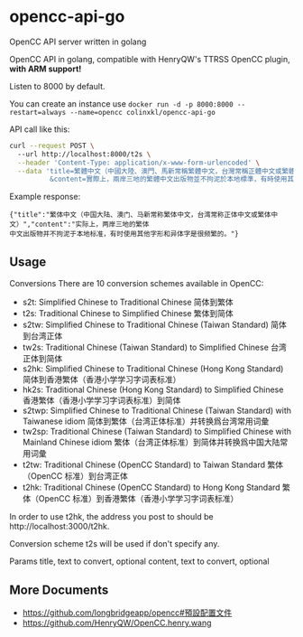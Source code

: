 # opencc-api-go
OpenCC API server written in golang

OpenCC API in golang, compatible with HenryQW's TTRSS OpenCC plugin, **with ARM support!**

Listen to 8000 by default.

You can create an instance use `docker run -d -p 8000:8000 --restart=always --name=opencc colinxkl/opencc-api-go`

API call like this:
```bash
curl --request POST \                                                                
  --url http://localhost:8000/t2s \
  --header 'Content-Type: application/x-www-form-urlencoded' \
  --data 'title=繁體中文（中國大陸、澳門、馬新常稱繁體中文，台灣常稱正體中文或繁體中文）
          &content=實際上，兩岸三地的繁體中文出版物並不拘泥於本地標準，有時使用其他字形和異體字是很頻繁的。'

```
Example response:
```
{"title":"繁体中文（中国大陆、澳门、马新常称繁体中文，台湾常称正体中文或繁体中文）","content":"实际上，两岸三地的繁体
中文出版物并不拘泥于本地标准，有时使用其他字形和异体字是很频繁的。"}
```

## Usage
Conversions
There are 10 conversion schemes available in OpenCC:

* s2t: Simplified Chinese to Traditional Chinese 简体到繁体  
* t2s: Traditional Chinese to Simplified Chinese 繁体到简体  
* s2tw: Simplified Chinese to Traditional Chinese (Taiwan Standard) 简体到台湾正体  
* tw2s: Traditional Chinese (Taiwan Standard) to Simplified Chinese 台湾正体到简体  
* s2hk: Simplified Chinese to Traditional Chinese (Hong Kong Standard) 简体到香港繁体（香港小学学习字词表标准）  
* hk2s: Traditional Chinese (Hong Kong Standard) to Simplified Chinese 香港繁体（香港小学学习字词表标准）到简体  
* s2twp: Simplified Chinese to Traditional Chinese (Taiwan Standard) with Taiwanese idiom 简体到繁体（台湾正体标准）并转换爲台湾常用词彙    
* tw2sp: Traditional Chinese (Taiwan Standard) to Simplified Chinese with Mainland Chinese idiom 繁体（台湾正体标准）到简体并转换爲中国大陆常用词彙
* t2tw: Traditional Chinese (OpenCC Standard) to Taiwan Standard 繁体（OpenCC 标准）到台湾正体
* t2hk: Traditional Chinese (OpenCC Standard) to Hong Kong Standard 繁体（OpenCC 标准）到香港繁体（香港小学学习字词表标准）

In order to use t2hk, the address you post to should be http://localhost:3000/t2hk.

Conversion scheme t2s will be used if don't specify any.

Params
title, text to convert, optional
content, text to convert, optional

## More Documents
* https://github.com/longbridgeapp/opencc#預設配置文件
* https://github.com/HenryQW/OpenCC.henry.wang
